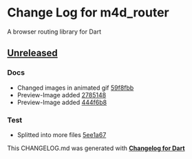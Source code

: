 # Change Log for m4d_router
A browser routing library for Dart

## [Unreleased](http://github.com/mikemitterer/m4d_router/compare/v0.1...HEAD)

### Docs
* Changed images in animated gif [59f8fbb](https://github.com/mikemitterer/m4d_router/commit/59f8fbb1e0544712289d4957a8ae2ce2550d16b9)
* Preview-Image added [2785148](https://github.com/mikemitterer/m4d_router/commit/2785148046c19a03c00a1bd0defd7312ce1d02b6)
* Preview-Image added [444f6b8](https://github.com/mikemitterer/m4d_router/commit/444f6b876e7f9aeff6b6e5cb72f7da3f8b1c24ec)

### Test
* Splitted into more files [5ee1a67](https://github.com/mikemitterer/m4d_router/commit/5ee1a679068ec3946fa072cd2088ff2a599699db)


This CHANGELOG.md was generated with [**Changelog for Dart**](https://pub.dartlang.org/packages/changelog)
